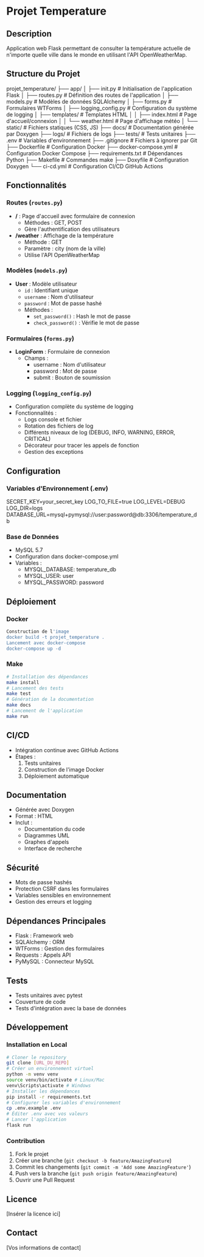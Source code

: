 # Projet Temperature

## Description
Application web Flask permettant de consulter la température actuelle de n'importe quelle ville dans le monde en utilisant l'API OpenWeatherMap.

## Structure du Projet

projet_temperature/
├── app/
│ ├── init.py # Initialisation de l'application Flask
│ ├── routes.py # Définition des routes de l'application
│ ├── models.py # Modèles de données SQLAlchemy
│ ├── forms.py # Formulaires WTForms
│ ├── logging_config.py # Configuration du système de logging
│ ├── templates/ # Templates HTML
│ │ ├── index.html # Page d'accueil/connexion
│ │ └── weather.html # Page d'affichage météo
│ └── static/ # Fichiers statiques (CSS, JS)
├── docs/ # Documentation générée par Doxygen
├── logs/ # Fichiers de logs
├── tests/ # Tests unitaires
├── .env # Variables d'environnement
├── .gitignore # Fichiers à ignorer par Git
├── Dockerfile # Configuration Docker
├── docker-compose.yml # Configuration Docker Compose
├── requirements.txt # Dépendances Python
├── Makefile # Commandes make
├── Doxyfile # Configuration Doxygen
└── ci-cd.yml # Configuration CI/CD GitHub Actions

## Fonctionnalités

### Routes (`routes.py`)
- **/** : Page d'accueil avec formulaire de connexion
  - Méthodes : GET, POST
  - Gère l'authentification des utilisateurs
- **/weather** : Affichage de la température
  - Méthode : GET
  - Paramètre : city (nom de la ville)
  - Utilise l'API OpenWeatherMap

### Modèles (`models.py`)
- **User** : Modèle utilisateur
  - `id` : Identifiant unique
  - `username` : Nom d'utilisateur
  - `password` : Mot de passe hashé
  - Méthodes :
    - `set_password()` : Hash le mot de passe
    - `check_password()` : Vérifie le mot de passe

### Formulaires (`forms.py`)
- **LoginForm** : Formulaire de connexion
  - Champs :
    - username : Nom d'utilisateur
    - password : Mot de passe
    - submit : Bouton de soumission

### Logging (`logging_config.py`)
- Configuration complète du système de logging
- Fonctionnalités :
  - Logs console et fichier
  - Rotation des fichiers de log
  - Différents niveaux de log (DEBUG, INFO, WARNING, ERROR, CRITICAL)
  - Décorateur pour tracer les appels de fonction
  - Gestion des exceptions

## Configuration

### Variables d'Environnement (.env)


SECRET_KEY=your_secret_key
LOG_TO_FILE=true
LOG_LEVEL=DEBUG
LOG_DIR=logs
DATABASE_URL=mysql+pymysql://user:password@db:3306/temperature_db


### Base de Données
- MySQL 5.7
- Configuration dans docker-compose.yml
- Variables :
  - MYSQL_DATABASE: temperature_db
  - MYSQL_USER: user
  - MYSQL_PASSWORD: password

## Déploiement

### Docker

```bash
Construction de l'image
docker build -t projet_temperature .
Lancement avec docker-compose
docker-compose up -d
```

### Make

```bash
# Installation des dépendances
make install
# Lancement des tests
make test
# Génération de la documentation
make docs
# Lancement de l'application
make run
```

## CI/CD
- Intégration continue avec GitHub Actions
- Étapes :
  1. Tests unitaires
  2. Construction de l'image Docker
  3. Déploiement automatique

## Documentation
- Générée avec Doxygen
- Format : HTML
- Inclut :
  - Documentation du code
  - Diagrammes UML
  - Graphes d'appels
  - Interface de recherche

## Sécurité
- Mots de passe hashés
- Protection CSRF dans les formulaires
- Variables sensibles en environnement
- Gestion des erreurs et logging

## Dépendances Principales
- Flask : Framework web
- SQLAlchemy : ORM
- WTForms : Gestion des formulaires
- Requests : Appels API
- PyMySQL : Connecteur MySQL

## Tests
- Tests unitaires avec pytest
- Couverture de code
- Tests d'intégration avec la base de données

## Développement

### Installation en Local

```bash
# Cloner le repository
git clone [URL_DU_REPO]
# Créer un environnement virtuel
python -m venv venv
source venv/bin/activate # Linux/Mac
venv\Scripts\activate # Windows
# Installer les dépendances
pip install -r requirements.txt
# Configurer les variables d'environnement
cp .env.example .env
# Éditer .env avec vos valeurs
# Lancer l'application
flask run
```


### Contribution
1. Fork le projet
2. Créer une branche (`git checkout -b feature/AmazingFeature`)
3. Commit les changements (`git commit -m 'Add some AmazingFeature'`)
4. Push vers la branche (`git push origin feature/AmazingFeature`)
5. Ouvrir une Pull Request

## Licence
[Insérer la licence ici]

## Contact
[Vos informations de contact]
